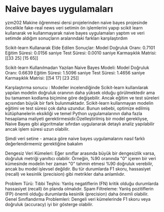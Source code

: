 # Naive bayes uygulamaları
 yzm202 Makine öğrenmesi dersi projelerinden naive bayes projesinde öncelikle fake-real news veri setimin ön işlemlerini yapıp scikit learn kullanarak ve kullanmayarak naive bayes uygulamaları yaptım ve veri setimde aldığım sonuçların aralarındaki farkları karşılaştırdım

Scikit-learn Kullanarak Elde Edilen Sonuçlar:
Model Doğruluk Oranı: 0.7101
Eğitim Süresi: 0.0156 saniye
Test Süresi: 0.0010 saniye
Karmaşıklık Matrisi:
   [[33 25]
    [15 65]]

Scikit-learn Kullanılmadan Yazılan Naive Bayes Modeli:
Model Doğruluk Oranı: 0.6639
Eğitim Süresi: 1.5096 saniye
Test Süresi: 1.4656 saniye
Karmaşıklık Matrisi:
  [[54 17]
    [23 25]]

Karşılaştırma sonucu :
Modeller incelendiğinde Scikit-learn kullanılarak yapılan modelin doğruluk oranının daha yüksek olduğu görülmektedir ama bu tamamen kodlama biçimine göre değişebilir. Ancak eğitim ve test süreleri açısından büyük bir fark bulunmaktadır. Scikit-learn kullanmayan modelin eğitimi ve test süresi çok daha uzundur. Bunun sebebi, optimize edilmiş kütüphanelerin eksikliği ve temel Python uygulamalarının daha fazla hesaplama maliyeti gerektirmesidir.Özelleştirilmiş bir model gerekliyse, Naive Bayes gibi algoritmalar sıfırdan uygulanarak detaylı analiz yapılabilir ancak işlem süresi uzun olabilir.

Şimdi veri setine - amaca göre naive bayes uygulamalarını nasıl farklı değerlendirmemiz gerektiğine bakalım

Dengesiz Veri Kümeleri: 
Eğer sınıflar arasında büyük bir dengesizlik varsa, doğruluk metriği yanıltıcı olabilir. Örneğin, %90 oranında "0" içeren bir veri kümesinde modelin her zaman "0" tahmin etmesi %90 doğruluk verebilir, ancak bu model işlevsel değildir. Bu tür durumlarda F1 skoru, hassasiyet (recall) ve kesinlik (precision) gibi metrikler daha anlamlıdır.

Problem Türü:
Tıbbi Teşhis: Yanlış negatiflerin (FN) kritik olduğu durumlarda hassasiyet (recall) ön planda olmalıdır.
Spam Filtreleme: Yanlış pozitiflerin (FP) önemli olduğu durumlarda kesinlik (precision) daha önemli olabilir.
Genel Sınıflandırma Problemleri: Dengeli veri kümelerinde F1 skoru veya doğruluk (accuracy) iyi bir gösterge olabilir.




